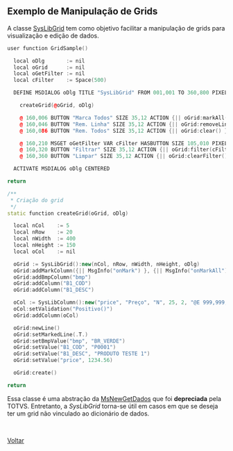 ## Exemplo de Manipulação de Grids

A classe [SysLibGrid](#) tem como objetivo facilitar a manipulação de grids para visualização e edição de dados.

```cpp
user function GridSample()

  local oDlg       := nil
  local oGrid      := nil
  local oGetFilter := nil
  local cFilter	   := Space(500)

  DEFINE MSDIALOG oDlg TITLE "SysLibGrid" FROM 001,001 TO 360,800 PIXEL OF oMainWnd

    createGrid(@oGrid, oDlg)

    @ 160,006 BUTTON "Marca Todos" SIZE 35,12 ACTION {|| oGrid:markAll() } PIXEL OF oDlg
    @ 160,046 BUTTON "Rem. Linha" SIZE 35,12 ACTION {|| oGrid:removeLine() } PIXEL OF oDlg
    @ 160,086 BUTTON "Rem. Todos" SIZE 35,12 ACTION {|| oGrid:clear() } PIXEL OF oDlg

    @ 160,210 MSGET oGetFilter VAR cFilter HASBUTTON SIZE 105,010 PIXEL OF oDlg
    @ 160,320 BUTTON "Filtrar" SIZE 35,12 ACTION {|| oGrid:filter(cFilter) } PIXEL OF oDlg
    @ 160,360 BUTTON "Limpar" SIZE 35,12 ACTION {|| oGrid:clearFilter() } PIXEL OF oDlg

  ACTIVATE MSDIALOG oDlg CENTERED

return

/**
 * Criação do grid
 */
static function createGrid(oGrid, oDlg)

  local nCol    := 5
  local nRow    := 20
  local nWidth  := 400
  local nHeight := 150
  local oCol    := nil

  oGrid := SysLibGrid():new(nCol, nRow, nWidth, nHeight, oDlg)
  oGrid:addMarkColumn({|| MsgInfo("onMark") }, {|| MsgInfo("onMarkAll"), oDlg:refresh() })
  oGrid:addBmpColumn("bmp")
  oGrid:addColumn("B1_COD")
  oGrid:addColumn("B1_DESC")

  oCol := SysLibColumn():new("price", "Preço", "N", 25, 2, "@E 999,999,999.99")
  oCol:setValidation("Positivo()")
  oGrid:addColumn(oCol)

  oGrid:newLine()
  oGrid:setMarkedLine(.T.)
  oGrid:setBmpValue("bmp", "BR_VERDE")
  oGrid:setValue("B1_COD", "P0001")
  oGrid:setValue("B1_DESC", "PRODUTO TESTE 1")
  oGrid:setValue("price", 1234.56)

  oGrid:create()

return
```

Essa classe é uma abstração da [MsNewGetDados](https://tdn.totvs.com/display/framework/MsNewGetDados) que foi **depreciada** pela TOTVS.
Entretanto, a _SysLibGrid_ torna-se útil em casos em que se deseja ter um grid não vinculado ao dicionário de dados.

<br/>

[Voltar](../index)
